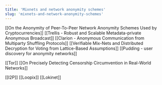 ```yaml
---
title: 'Mixnets and network anonymity schemes'
slug: 'mixnets-and-network-anonymity-schemes'
---
```


[[On the Anonymity of Peer-To-Peer Network Anonymity Schemes Used by Cryptocurrencies]]
[[Trellis - Robust and Scalable Metadata-private Anonymous Broadcast]]
[[Clarion - Anonymous Communication from Multiparty Shuffling Protocols]]
[[Verifiable Mix-Nets and Distributed Decryption for Voting from Lattice-Based Assumptions]]
[[Pudding - user discovery for anonymity networks]]

[[Tor]]
	[[On Precisely Detecting Censorship Circumvention in Real-World Networks]]

[[I2P]]
[[Loopix]]
[[Lokinet]]